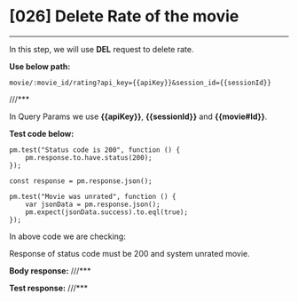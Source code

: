# [026] Delete Rate of the movie
___

In this step, we will use __DEL__ request to delete rate.

__Use below path:__
```
movie/:movie_id/rating?api_key={{apiKey}}&session_id={{sessionId}}
```

///***
 
In Query Params we use __{{apiKey}}__, __{{sessionId}}__ and __{{movie#Id}}__.

__Test code below:__
```
pm.test("Status code is 200", function () {
    pm.response.to.have.status(200);
});

const response = pm.response.json();

pm.test("Movie was unrated", function () {
    var jsonData = pm.response.json();
    pm.expect(jsonData.success).to.eql(true);
});
```
In above code we are checking:

Response of status code must be 200 and system unrated movie.

__Body response:__
///***
 

__Test response:__
///***
 



